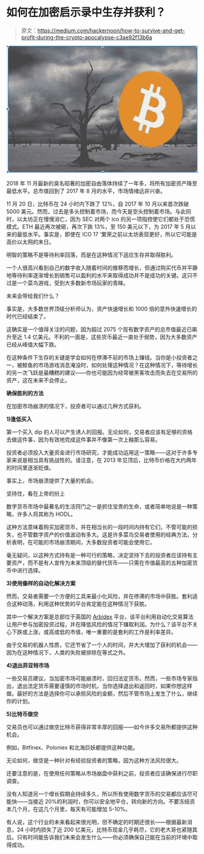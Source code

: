 # 如何在加密启示录中生存并获利？

> 原文：<https://medium.com/hackernoon/how-to-survive-and-get-profit-during-the-crypto-apocalypse-c3ae92f13b6a>

![](img/12e8c7aa5b2e4cac42b9d3625da666cc.png)

2018 年 11 月最新的臭名昭著的加密自由落体持续了一年多，将所有加密资产降至最低水平。总市值回到了 2017 年 8 月的水平，市场情绪远非兴奋。

11 月 20 日，比特币在 24 小时内下跌了 12%，自 2017 年 10 月以来首次跌破 5000 美元。然而，过去是多头控制着市场，而今天是空头控制着市场。与此同时，以太坊正在慢慢消亡，因为 SEC 对两个 ico 的另一项指控使它们都处于恐慌模式。ETH 最近再次被砸，再次下跌 13%，至 150 美元以下，为 2017 年 5 月以来的最低水平。事实是，即使在 ICO 17 '繁荣之前以太坊表现更好，所以它可能是高价以太网的末日。

明智的策略不是等待利率回落，而是在这种情况下适应生存并取得胜利。

一个人很高兴看到自己的数字收入随着时间的推移而增长，但通过购买代币并平静地等待利率逐渐增长到销售可以盈利的水平来取得成功并不是成功的关键。这只不过是一个菜鸟游戏，受到大多数新市场玩家的青睐。

未来会带给我们什么？

事实是，大多数世界顶级分析师认为，资产快速增长和 1000 倍的意外快速增长的时代已经结束了。

这确实是一个值得关注的问题，因为超过 2075 个现有数字资产的总市值最近已飙升至近 1.4 亿美元。不利的一面是，这些货币最近一直处于弱势，因为大多数资产已经从峰值大幅下跌。

在这种条件下生存的关键是学会如何在停滞不前的市场上赚钱。当你是小投资者之一，被鲸鱼的市场游戏消息淹没时，如何处理这种情况？在这种情况下，等待增长的另一次飞跃是最糟糕的建议——你也可能因为经常被黑客攻击而失去在交易所的资产，这在未来不会停止。

**确保胜利的方法**

在加密市场崩溃的情况下，投资者可以通过几种方式获利。

**1)逢低买入**

第一个买入 dip 的人可以产生诱人的回报。无论如何，交易者应该有足够的资格去做这件事，因为有效地完成这件事并不像第一次上釉那么容易。

投资者必须投入大量资金进行市场研究，才能成功运用这一策略——这对于许多专家来说是相当具有挑战性的。请注意，在 2013 年见顶后，比特币价格在大约两年的时间里逐渐贬值。

事实上，市场崩溃提供了大量的机会。

坚持住，看在上帝的份上

数字货币市场中最著名的生活窍门之一是抓住宝贵的生命，或者简单地说是一种策略，许多人将其称为 HODL。

这种方法意味着购买加密货币，并在相当长的一段时间内持有它们，不管可能的损失，也不管数字资产的价值波动有多大。这是许多菜鸟交易者使用的经典方法，分析表明，在可能的市场崩溃期间，大多数投资者可能会使用它。

毫无疑问，以这种方式持有是一种可行的策略，决定坚持下去的投资者应该持有主要资产，而不是有人宣传为未来顶级的替代货币——只需在市值最高的五种加密货币中进行选择。

**3)使用像样的自动化解决方案**

然而，交易者需要一个方便的工具来最小化风险，并在停滞的市场中获胜。套利适合这种动荡，利用这种优势的平台肯定能在这种情况下获胜。

其中一个解决方案是总部位于英国的 [Arbidex](https://arbidex.uk.com/) 平台，该平台利用自动化交易算法让用户参与加密投资过程，并在降低风险的情况下赚取利润。为什么？该平台不关心下跌或上涨，或高或低的市值，唯一重要的是套利的工作是利率差异。

由于交易的机器人性质，它还节省了一个人的时间，并大大增加了获利的机会——因为在这种情况下，人类的失败被排除在等式之外。

**4)退出菲亚特市场**

一些交易员建议，当加密市场可能崩溃时，回归法定货币。然而，一些市场专家指出，退出法定货币需要谨慎的市场时机，当你选择退出和返回时，如果你想这样做。最好的方法是选择你可以承担风险的金额，然后不管市场上发生了什么，继续你的计划。

**5)比特币做空**

交易员也可以通过做空比特币获得非常丰厚的回报——如今许多交易所都提供这种机会。

例如，Bitfinex、Poloniex 和北海巨妖都提供这种功能。

无论如何，做空是一种针对有经验投资者的策略，因为这种方法风险很大。

还要注意的是，在使用任何策略从市场崩盘中获利之前，投资者应该确保进行尽职调查。

没有人知道另一个增长假期会持续多久，所以所有使用数字货币的交易都应该尽可能快——当接近 20%的利润时，你可以安全地平仓，转向新的方向。不要冻结资本几个月，在这几个月里，每天有可能增加 5-10%。

有人说，这个行业的未来看起来很光明，但不确定的时期还很长——根据最新消息，24 小时内损失了近 200 亿美元，比特币现金几乎耗尽，它的老大哥也紧随其后。只有时间能告诉我们未来会发生什么——你必须确保自己能在当前的环境中取得成功。